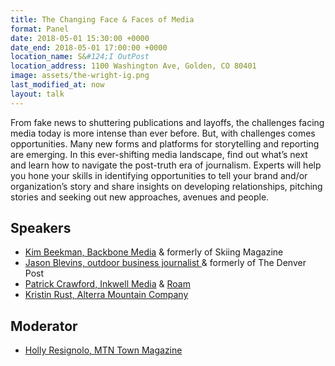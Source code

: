 ```yaml
---
title: The Changing Face & Faces of Media
format: Panel
date: 2018-05-01 15:30:00 +0000
date_end: 2018-05-01 17:00:00 +0000
location_name: S&#124;I OutPost
location_address: 1100 Washington Ave, Golden, CO 80401
image: assets/the-wright-ig.png
last_modified_at: now
layout: talk
---
```

From fake news to shuttering publications and layoffs, the challenges facing media today is more intense than ever before. But, with challenges comes opportunities. Many new forms and platforms for storytelling and reporting are emerging. In this ever-shifting media landscape, find out what’s next and learn how to navigate the post-truth era of journalism. Experts will help you hone your skills in identifying opportunities to tell your brand and/or organization’s story and share insights on developing relationships, pitching stories and seeking out new approaches, avenues and people.

## Speakers

* [Kim Beekman, Backbone Media](http://www.backbonemedia.net/) & formerly of Skiing Magazine
* [Jason Blevins, outdoor business journalist ](https://twitter.com/jasonblevins?lang=en)& formerly of  The Denver Post
* [Patrick Crawford, Inkwell Media](https://inkwell.media/) & [Roam](https://roam.media/)
* [Kristin Rust, Alterra Mountain Company](https://www.alterramtnco.com/)

## Moderator

* [Holly Resignolo, MTN Town Magazine](http://mtntownmagazine.com/)
